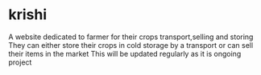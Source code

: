 # krishi
A website dedicated to farmer for their crops transport,selling and storing
They can either store their crops in cold storage by a transport or can sell their items in the market
This will be updated regularly as it is ongoing project 
